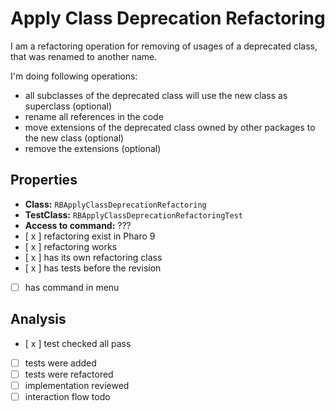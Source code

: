 # Apply Class Deprecation Refactoring

I am a refactoring operation for removing of usages of a deprecated class, that was renamed to another name.

I'm doing following operations:
- all subclasses of the deprecated class will use the new class as superclass (optional)
- rename all references in the code
- move extensions of the deprecated class owned by other packages to the new class (optional)
- remove the extensions (optional)

## Properties

- **Class:** ```RBApplyClassDeprecationRefactoring```
- **TestClass:** ```RBApplyClassDeprecationRefactoringTest```
- **Access to command:** ???
- [ x ] refactoring exist in Pharo 9
- [ x ] refactoring works 
- [ x ] has its own refactoring class  
- [ x ] has tests before the revision
- [  ] has command in menu

## Analysis

- [ x ] test checked all pass
- [  ] tests were added
- [  ] tests were refactored
- [ ] implementation reviewed
- [ ] interaction flow todo
